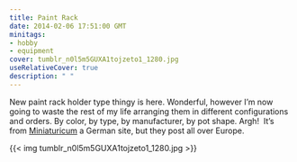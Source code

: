 ```yaml
---
title: Paint Rack
date: 2014-02-06 17:51:00 GMT
minitags: 
- hobby
- equipment
cover: tumblr_n0l5m5GUXA1tojzeto1_1280.jpg
useRelativeCover: true
description: " " 
---
```

New paint rack holder type thingy is here. Wonderful, however I’m now going to waste the rest of my life arranging them in different configurations and orders. By color, by type, by manufacturer, by pot shape. Argh! 
It’s from [Miniaturicum](http://www.miniaturicum.de/index.php?infoBox=3&cPath=723&sort=4a&language=en) a German site, but they post all over Europe.

{{< img tumblr_n0l5m5GUXA1tojzeto1_1280.jpg >}} 